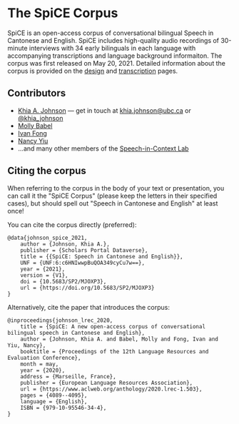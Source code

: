 # The SpiCE Corpus

SpiCE is an open-access corpus of conversational bilingual Speech in Cantonese and English. SpiCE includes high-quality audio recordings of 30-minute interviews with 34 early bilinguals in each language with accompanying transcriptions and language background informaiton. The corpus was first released on May 20, 2021. Detailed information about the corpus is provided on the [design](design.md) and [transcription](transcription.md) pages. 

## Contributors

- [Khia A. Johnson](https://www.khiajohnson.com) &mdash; get in touch at [khia.johnson@ubc.ca](mailto:khia.johnson@ubc.ca) or [@khia_johnson](https://twitter.com/khia_johnson) 
- [Molly Babel](https://linguistics.ubc.ca/profile/molly-babel/)
- [Ivan Fong](https://speechincontext.arts.ubc.ca/people/fong.ivan.html)
- [Nancy Yiu](https://speechincontext.arts.ubc.ca/people/yiu.nancy.html)
- ...and many other members of the [Speech-in-Context Lab](https://speechincontext.arts.ubc.ca/)

## Citing the corpus

When referring to the corpus in the body of your text or presentation, you can call it the "SpiCE Corpus" (please keep the letters in their specified cases), but should spell out "Speech in Cantonese and English" at least once! 

You can cite the corpus directly (preferred):

```text
@data{johnson_spice_2021,
    author = {Johnson, Khia A.},
    publisher = {Scholars Portal Dataverse},
    title = {{SpiCE: Speech in Cantonese and English}},
    UNF = {UNF:6:c6HNIwwpBuQOA349cyCu7w==},
    year = {2021},
    version = {V1},
    doi = {10.5683/SP2/MJOXP3},
    url = {https://doi.org/10.5683/SP2/MJOXP3}
}
```

Alternatively, cite the paper that introduces the corpus:

```text
@inproceedings{johnson_lrec_2020,
    title = {SpiCE: A new open-access corpus of conversational bilingual speech in Cantonese and English},
    author = {Johnson, Khia A. and Babel, Molly and Fong, Ivan and Yiu, Nancy},
    booktitle = {Proceedings of the 12th Language Resources and Evaluation Conference},
    month = may,
    year = {2020},
    address = {Marseille, France},
    publisher = {European Language Resources Association},
    url = {https://www.aclweb.org/anthology/2020.lrec-1.503},
    pages = {4089--4095},
    language = {English},
    ISBN = {979-10-95546-34-4},
}
```

